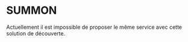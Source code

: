 # SUMMON

Actuellement il est impossible de proposer le même service avec cette solution de découverte.

